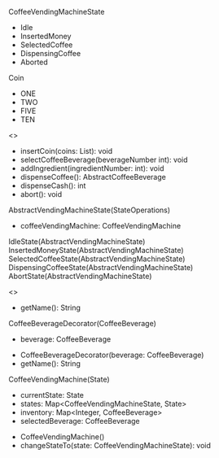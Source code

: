 CoffeeVendingMachineState
+ Idle
+ InsertedMoney
+ SelectedCoffee
+ DispensingCoffee
+ Aborted

Coin
+ ONE
+ TWO
+ FIVE
+ TEN

<<StateOperations>>
+ insertCoin(coins: List<Coin>): void
+ selectCoffeeBeverage(beverageNumber int): void
+ addIngredient(ingredientNumber: int): void
+ dispenseCoffee(): AbstractCoffeeBeverage
+ dispenseCash(): int
+ abort(): void

AbstractVendingMachineState(StateOperations)
- coffeeVendingMachine: CoffeeVendingMachine

IdleState(AbstractVendingMachineState)
InsertedMoneyState(AbstractVendingMachineState)
SelectedCoffeeState(AbstractVendingMachineState)
DispensingCoffeeState(AbstractVendingMachineState)
AbortState(AbstractVendingMachineState)

<<CoffeeBeverage>>
+ getName(): String

CoffeeBeverageDecorator(CoffeeBeverage)
- beverage: CoffeeBeverage
+ CoffeeBeverageDecorator(beverage: CoffeeBeverage)
+ getName(): String

CoffeeVendingMachine(State)
- currentState: State
- states: Map<CoffeeVendingMachineState, State>
- inventory: Map<Integer, CoffeeBeverage>
- selectedBeverage: CoffeeBeverage
+ CoffeeVendingMachine()
+ changeStateTo(state: CoffeeVendingMachineState): void